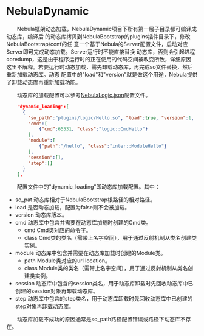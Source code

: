 # NebulaDynamic

&emsp;&emsp;Nebula框架动态加载，NebulaDynamic项目下所有第一层子目录都可编译成动态库，编译后
的动态库拷贝到NebulaBootstrap的plugins插件目录下，修改NebulaBootstrap/conf的任
意一个基于Nebula的Server配置文件，启动对应Server即可完成动态加载。Server运行时不能直接替换
动态库，否则会引起进程coredump，这是由于程序运行时的正在使用的代码空间被改变所致，详细原因
这里不解释。若要运行时动态加载，需先卸载动态库，再完成so文件替换，然后重新加载动态库。动态
配置中的"load"和"version"就是做这个用途，Nebula提供了卸载动态库再重新加载功能。

&emsp;&emsp;动态库的加载配置可以参考[NebulaLogic.json](https://github.com/Bwar/NebulaLogic/blob/master/conf/NebulaLogic.json)配置文件。

``` json
    "dynamic_loading":[
      {
        "so_path":"plugins/logic/Hello.so", "load":true, "version":1,
        "cmd":[
            {"cmd":65531, "class":"logic::CmdHello"}
        ],
        "module":[
            {"path":"/hello", "class":"inter::ModuleHello"}
        ],
        "session":[],
        "step":[]
      }
    ],
```

&emsp;&emsp;配置文件中的"dynamic_loading"即动态库加载配置。其中：
* so_pat    动态库相对于NebulaBootstrap根路径的相对路径。
* load      是否动态加载，配置为false则不会被加载。
* version   动态库版本。
* cmd       动态库中包含并需要在动态库加载时创建的Cmd类。
  - cmd     Cmd类对应的命令字。
  - class   Cmd类的类名（需带上名字空间），用于通过反射机制从类名创建类实例。
* module    动态库中包含并需要在动态库加载时创建的Module类。
  - path    Module类对应的url location。
  - class   Module类的类名（需带上名字空间），用于通过反射机制从类名创建类实例。
* session   动态库中包含的session类名，用于动态库卸载时先回收动态库中已创建的session对象再卸载动态库。
* step      动态库中包含的step类名，用于动态库卸载时先回收动态库中已创建的step对象再卸载动态库。

&emsp;&emsp;动态库加载不成功的原因通常是so_path路径配置错误或路径下动态库不存在。

